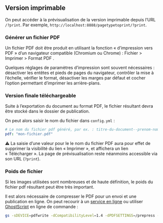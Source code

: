

## Version imprimable

On peut accéder à la prévisualisation de la version imprimable depuis l’URL `/?print`. Par exemple, `http://localhost:8888/pagetypetoprint/?print`.

### Générer un fichier PDF

Un fichier PDF doit être produit en utilisant la fonction « d’impression vers PDF » d’un navigateur compatible (Chromium ou Chrome) : Fichier > Imprimer > Format PDF . 

Quelques réglages de paramètres d’impression sont souvent nécessaires : désactiver les entêtes et pieds de pages du navigateur, contrôler la mise à l’échelle, vérifier le format, désactiver les marges par défaut et cocher l’option permettant d’imprimer les arrière-plans.

### Version finale téléchargeable

Suite à l’exportation du document au format PDF, le fichier résultant devra être stocké dans le dossier de publication. 

On peut alors saisir le nom du fichier dans `config.yml` :
```yml
# Le nom du fichier pdf généré, par ex. : titre-du-document--prenom-nom.pdf
pdf: "mon-fichier.pdf"
``` 

⚠️ La saisie d’une valeur pour le le nom du fichier PDF aura pour effet de supprimer la visibilité du lien « Imprimer », et affichera un lien « Télécharger ». La page de prévisualisation reste néanmoins accessible via son URL (`?print`).

### Poids de fichier

Si les images utilisées sont nombreuses et de haute définition, le poids du fichier pdf résultant peut être très important.

Il est alors nécessaire de compresser le PDF pour un envoi et une publication en ligne. On peut recourir à un [service en ligne](https://smallpdf.com/fr/compresser-pdf) ou utiliser [GhostScript](https://ghostscript.readthedocs.io/en/latest/Install.html) en ligne de commande :

```sh
gs -sDEVICE=pdfwrite -dCompatibilityLevel=1.4 -dPDFSETTINGS=/prepress -dNOPAUSE -dQUIET -dBATCH -sOutputFile=compressed.pdf source.pdf
```